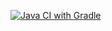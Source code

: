 [![Java CI with Gradle](https://github.com/SergheiKors/echo/actions/workflows/gradle.yml/badge.svg)](https://github.com/SergheiKors/echo/actions/workflows/gradle.yml) 
